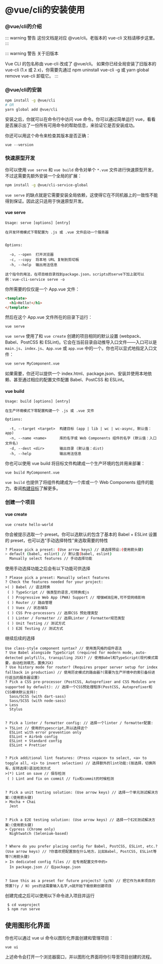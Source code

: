 # @vue/cli的安装使用

### @vue/cli的介绍
::: warning 警告
这份文档是对应 @vue/cli。老版本的 vue-cli 文档请移步这里。
:::

::: warning 警告
关于旧版本

Vue CLI 的包名称由 vue-cli 改成了 @vue/cli。 如果你已经全局安装了旧版本的 vue-cli (1.x 或 2.x)，你需要先通过 npm uninstall vue-cli -g 或 yarn global remove vue-cli 卸载它。
:::

### @vue/cli的安装

``` sh
npm install -g @vue/cli
# OR
yarn global add @vue/cli
```

安装之后，你就可以在命令行中访问 vue 命令。你可以通过简单运行 vue，看看是否展示出了一份所有可用命令的帮助信息，来验证它是否安装成功。

你还可以用这个命令来检查其版本是否正确：

```
vue --version
```

### 快速原型开发

你可以使用 ```vue serve``` 和 ```vue build``` 命令对单个 ```*.vue``` 文件进行快速原型开发，不过这需要先额外安装一个全局的扩展：

``` sh
npm install -g @vue/cli-service-global
```
```vue serve``` 的缺点就是它需要安装全局依赖，这使得它在不同机器上的一致性不能得到保证。因此这只适用于快速原型开发。

#### vue serve
```
Usage: serve [options] [entry]

在开发环境模式下零配置为 .js 或 .vue 文件启动一个服务器


Options:

  -o, --open  打开浏览器
  -c, --copy  将本地 URL 复制到剪切板
  -h, --help  输出用法信息

这个指令的用法，在项目根目录找到package.json，scripts的serve下加上就可以
例：vue-cli-service serve -o
```
你所需要的仅仅是一个 App.vue 文件：

``` html
<template>
  <h1>Hello!</h1>
</template>
```
然后在这个 App.vue 文件所在的目录下运行：
```
vue serve
```
`vue serve` 使用了和 `vue create` 创建的项目相同的默认设置 (webpack、Babel、PostCSS 和 ESLint)。它会在当前目录自动推导入口文件——入口可以是 `main.js`、`index.js`、`App.vue` 或 `app.vue` 中的一个。你也可以显式地指定入口文件：
``` sh
vue serve MyComponent.vue
```
如果需要，你还可以提供一个 index.html、package.json、安装并使用本地依赖、甚至通过相应的配置文件配置 Babel、PostCSS 和 ESLint。

#### vue build
```
Usage: build [options] [entry]

在生产环境模式下零配置构建一个 .js 或 .vue 文件

Options:

  -t, --target <target>  构建目标 (app | lib | wc | wc-async, 默认值：app)
  -n, --name <name>      库的名字或 Web Components 组件的名字 (默认值：入口文件名)
  -d, --dest <dir>       输出目录 (默认值：dist)
  -h, --help             输出用法信息
```
你也可以使用 vue build 将目标文件构建成一个生产环境的包并用来部署：
```
vue build MyComponent.vue
```
`vue build` 也提供了将组件构建成为一个库或一个 Web Components 组件的能力。查阅[构建目标](https://cli.vuejs.org/zh/guide/build-targets.html)了解更多。

### 创建一个项目

#### vue create
```
vue create hello-world
```
你会被提示选取一个 preset。你可以选默认的包含了基本的 Babel + ESLint 设置的 preset，也可以选“手动选择特性”来选取需要的特性
``` sh
? Please pick a preset: (Use arrow keys) // 请选择预设:(使用箭头键)
> default (babel, eslint) // 默认值(babel, eslint)
  Manually select features // 手动选择功能
```
使用手动选择功能之后会有以下功能可供选择
```
? Please pick a preset: Manually select features
? Check the features needed for your project:
>( ) Babel // 语法转换
 ( ) TypeScript // 强类型的语言,可转换成js
 ( ) Progressive Web App (PWA) Support // 增强WEB应用,可不受网络影响
 ( ) Router // 路由管理
 ( ) Vuex // 状态储存
 ( ) CSS Pre-processors // 选择CSS 预处理类型
 ( ) Linter / Formatter // 选择Linter / Formatter规范类型
 ( ) Unit Testing // 测试方式
 ( ) E2E Testing // 测试方式
```
继续后续的选择
```
Use class-style component syntax? // 使用类风格的组件语法
? Use Babel alongside TypeScript (required for modern mode, auto-detected polyfills, transpiling JSX)? // 使用Babel和TypeScript(现代模式需要，自动检测填充，置换JSX)
? Use history mode for router? (Requires proper server setup for index fallback in production) // 使用历史模式的路由器?(需要为生产环境中的索引备份进行适当的服务器设置)
? Pick a CSS pre-processor (PostCSS, Autoprefixer and CSS Modules are supported by default): // 选择一个CSS预处理程序(PostCSS, Autoprefixer和CSS模块默认支持):
  Sass/SCSS (with dart-sass)
  Sass/SCSS (with node-sass)
> Less
  Stylus  


? Pick a linter / formatter config: // 选择一个linter / formatter配置:
> TSLint // 使用的typescript,所以选择这个
  ESLint with error prevention only
  ESLint + Airbnb config
  ESLint + Standard config
  ESLint + Prettier 


? Pick additional lint features: (Press <space> to select, <a> to toggle all, <i> to invert selection) // 选择额外的lint功能:(按选择，切换所有，反转选择)语法检测方式
>(*) Lint on save // 保存检测
 ( ) Lint and fix on commit // fix和commit的时候检测


? Pick a unit testing solution: (Use arrow keys) // 选择一个单元测试解决方案:(使用箭头键)
> Mocha + Chai
  Jest


? Pick a E2E testing solution: (Use arrow keys) // 选择一个E2E测试解决方案:(使用箭头键)
> Cypress (Chrome only)
  Nightwatch (Selenium-based)


? Where do you prefer placing config for Babel, PostCSS, ESLint, etc.? (Use arrow keys) // ?你喜欢把配置放在什么地方，比如Babel, PostCSS, ESLint等等?(用箭头键)
> In dedicated config files // 在专用配置文件中的>
  In package.json // 在package.json


? Save this as a preset for future projects? (y/N) // 把它作为未来项目的预置?(y / N) yes的话需要输入名字,n就开始下载依赖创建项目
```

创建完成之后可以使用以下命令进入项目并运行
```
 $ cd vueproject
 $ npm run serve
```

## 使用图形化界面
你也可以通过 vue ui 命令以图形化界面创建和管理项目：
```
vue ui
```
上述命令会打开一个浏览器窗口，并以图形化界面将你引导至项目创建的流程。